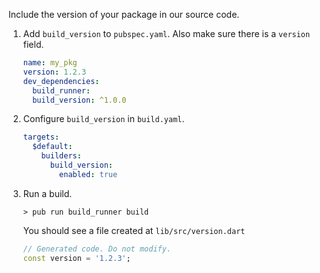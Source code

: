 Include the version of your package in our source code.

1. Add `build_version` to `pubspec.yaml`. Also make sure there is a `version`
   field.

    ```yaml
    name: my_pkg
    version: 1.2.3
    dev_dependencies:
      build_runner:
      build_version: ^1.0.0
    ```

2. Configure `build_version` in `build.yaml`.

    ```yaml
    targets:
      $default:
        builders:
          build_version:
            enabled: true
    ```

3. Run a build.

    ```console
    > pub run build_runner build
    ```

    You should see a file created at `lib/src/version.dart`

    ```dart
    // Generated code. Do not modify.
    const version = '1.2.3';
    ```
